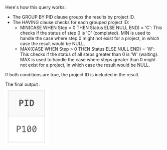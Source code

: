 Here's how this query works:

- The GROUP BY PID clause groups the results by project ID.
- The HAVING clause checks for each grouped project ID:
    - MIN(CASE WHEN Step = 0 THEN Status ELSE NULL END) = 'C': This checks if the status of step 0 is 'C' (completed). MIN is used to handle the case where step 0 might not exist for a project, in which case the result would be NULL.
    - MAX(CASE WHEN Step > 0 THEN Status ELSE NULL END) = 'W': This checks if the status of all steps greater than 0 is 'W' (waiting). MAX is used to handle the case where steps greater than 0 might not exist for a project, in which case the result would be NULL.

If both conditions are true, the project ID is included in the result.

The final output :  
![Q3](Q3.png)